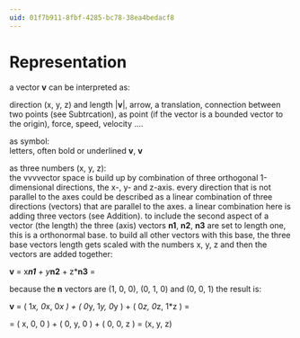 ```yaml
---
uid: 01f7b911-8fbf-4285-bc78-38ea4bedacf8
---
```


#  Representation
a vector **v** can be interpreted as:  

direction (x, y, z) and length |**v**|, arrow, a translation, connection between two points (see Subtrcation), as point (if the vector is a bounded vector to the origin), force, speed, velocity ....  

as symbol:   
letters, often bold or underlined **v**, **v**  

as three numbers (x, y, z):  
the vvvvector space is build up by combination of three orthogonal 1-dimensional directions, the x-, y- and z-axis. every direction that is not parallel to the axes could be described as a linear combination of three directions (vectors) that are parallel to the axes. a linear combination here is adding three vectors (see Addition). to include the second aspect of a vector (the length) the three (axis) vectors **n1**, **n2**, **n3** are set to length one, this is a orthonormal base. to build all other vectors with this base, the three base vectors length gets scaled with the numbers x, y, z and then the vectors are added together:  

**v** = x***n1** + y***n2** + z***n3** =  

because the **n** vectors are (1, 0, 0), (0, 1, 0) and (0, 0, 1) the result is:  

**v** = ( 1*x, 0*x, 0*x ) + ( 0*y, 1*y, 0*y ) + ( 0*z, 0*z, 1*z ) =  

= ( x, 0, 0 ) + ( 0, y, 0 ) + ( 0, 0, z ) = (x, y, z)  


